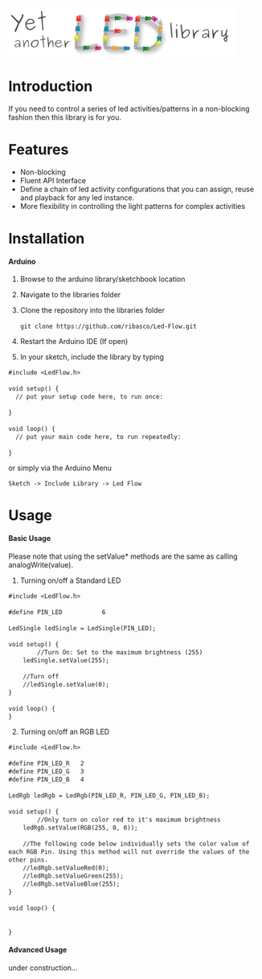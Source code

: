 ![](resources/logo.png) 

# Introduction

If you need to control a series of led activities/patterns in a non-blocking fashion then this library is for you. 

# Features
- Non-blocking
- Fluent API Interface
- Define a chain of led activity configurations that you can assign, reuse and playback for any led instance.
- More flexibility in controlling the light patterns for complex activities

# Installation

#### Arduino

1. Browse to the arduino library/sketchbook location
2. Navigate to the libraries folder
3. Clone the repository into the libraries folder 

	`git clone https://github.com/ribasco/Led-Flow.git`

4. Restart the Arduino IDE (If open)
5. In your sketch, include the library by typing

```
#include <LedFlow.h>

void setup() {
  // put your setup code here, to run once:

}

void loop() {
  // put your main code here, to run repeatedly:

}
```
or simply via the Arduino Menu

	Sketch -> Include Library -> Led Flow
	
# Usage

#### Basic Usage

Please note that using the setValue* methods are the same as calling analogWrite(value).

1. Turning on/off a Standard LED

```
#include <LedFlow.h>

#define PIN_LED           6

LedSingle ledSingle = LedSingle(PIN_LED); 

void setup() {
        //Turn On: Set to the maximum brightness (255)
	ledSingle.setValue(255);
	
	//Turn off
	//ledSingle.setValue(0);
}

void loop() {
}
```

2. Turning on/off an RGB LED

```
#include <LedFlow.h>

#define PIN_LED_R 	2
#define PIN_LED_G 	3
#define PIN_LED_B 	4

LedRgb ledRgb = LedRgb(PIN_LED_R, PIN_LED_G, PIN_LED_B); 

void setup() {
        //Only turn on color red to it's maximum brightness
	ledRgb.setValue(RGB(255, 0, 0));
	 
	//The following code below individually sets the color value of each RGB Pin. Using this method will not override the values of the other pins. 
	//ledRgb.setValueRed(0);
	//ledRgb.setValueGreen(255);
	//ledRgb.setValueBlue(255);
}

void loop() {


}
```

#### Advanced Usage

under construction...
